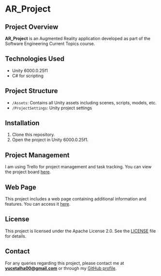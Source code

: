 # AR_Project

## Project Overview
**AR_Project** is an Augmented Reality application developed as part of the Software Engineering Current Topics course.

## Technologies Used
- Unity 6000.0.25f1  
- C# for scripting  

## Project Structure
- `/Assets`: Contains all Unity assets including scenes, scripts, models, etc.  
- `/ProjectSettings`: Unity project settings  

## Installation
1. Clone this repository.  
2. Open the project in Unity 6000.0.25f1.  

## Project Management
I am using Trello for project management and task tracking. You can view the project board [here](https://trello.com/b/uW7gl2KS/arproject).

## Web Page
This project includes a web page containing additional information and features. You can access it [here](https://talha-yce.github.io/AR_Project).  

## License
This project is licensed under the Apache License 2.0. See the [LICENSE](LICENSE) file for details.  

## Contact
For any queries regarding this project, please contact me at **yucetalha00@gmail.com** or through my [GitHub profile](https://github.com/talha-yce).  

